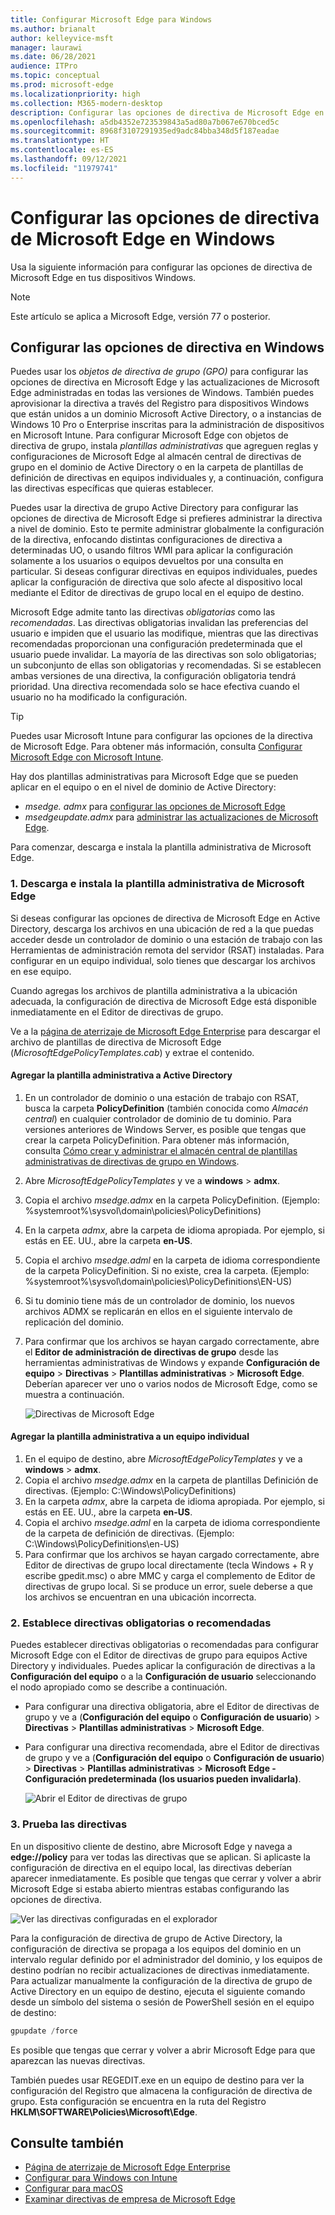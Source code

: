 ```yaml
---
title: Configurar Microsoft Edge para Windows
ms.author: brianalt
author: kelleyvice-msft
manager: laurawi
ms.date: 06/28/2021
audience: ITPro
ms.topic: conceptual
ms.prod: microsoft-edge
ms.localizationpriority: high
ms.collection: M365-modern-desktop
description: Configurar las opciones de directiva de Microsoft Edge en dispositivos Windows
ms.openlocfilehash: a5db4352e723539843a5ad80a7b067e670bced5c
ms.sourcegitcommit: 8968f3107291935ed9adc84bba348d5f187eadae
ms.translationtype: HT
ms.contentlocale: es-ES
ms.lasthandoff: 09/12/2021
ms.locfileid: "11979741"
---
```

# <a name="configure-microsoft-edge-policy-settings-on-windows"></a>Configurar las opciones de directiva de Microsoft Edge en Windows

Usa la siguiente información para configurar las opciones de directiva de Microsoft Edge en tus dispositivos Windows.

> [!NOTE]
> Este artículo se aplica a Microsoft Edge, versión 77 o posterior.

## <a name="configure-policy-settings-on-windows"></a>Configurar las opciones de directiva en Windows

Puedes usar los _objetos de directiva de grupo (GPO)_ para configurar las opciones de directiva en Microsoft Edge y las actualizaciones de Microsoft Edge administradas en todas las versiones de Windows. También puedes aprovisionar la directiva a través del Registro para dispositivos Windows que están unidos a un dominio Microsoft Active Directory, o a instancias de Windows 10 Pro o Enterprise inscritas para la administración de dispositivos en Microsoft Intune. Para configurar Microsoft Edge con objetos de directiva de grupo, instala _plantillas administrativas_ que agreguen reglas y configuraciones de Microsoft Edge al almacén central de directivas de grupo en el dominio de Active Directory o en la carpeta de plantillas de definición de directivas en equipos individuales y, a continuación, configura las directivas específicas que quieras establecer.

Puedes usar la directiva de grupo Active Directory para configurar las opciones de directiva de Microsoft Edge si prefieres administrar la directiva a nivel de dominio. Esto te permite administrar globalmente la configuración de la directiva, enfocando distintas configuraciones de directiva a determinadas UO, o usando filtros WMI para aplicar la configuración solamente a los usuarios o equipos devueltos por una consulta en particular. Si deseas configurar directivas en equipos individuales, puedes aplicar la configuración de directiva que solo afecte al dispositivo local mediante el Editor de directivas de grupo local en el equipo de destino.

Microsoft Edge admite tanto las directivas _obligatorias_ como las _recomendadas_. Las directivas obligatorias invalidan las preferencias del usuario e impiden que el usuario las modifique, mientras que las directivas recomendadas proporcionan una configuración predeterminada que el usuario puede invalidar. La mayoría de las directivas son solo obligatorias; un subconjunto de ellas son obligatorias y recomendadas. Si se establecen ambas versiones de una directiva, la configuración obligatoria tendrá prioridad. Una directiva recomendada solo se hace efectiva cuando el usuario no ha modificado la configuración.

>[!TIP]
> Puedes usar Microsoft Intune para configurar las opciones de la directiva de Microsoft Edge. Para obtener más información, consulta [Configurar Microsoft Edge con Microsoft Intune](configure-edge-with-intune.md).

Hay dos plantillas administrativas para Microsoft Edge que se pueden aplicar en el equipo o en el nivel de dominio de Active Directory:

- *msedge. admx* para [configurar las opciones de Microsoft Edge](microsoft-edge-policies.md)
- *msedgeupdate.admx* para [administrar las actualizaciones de Microsoft Edge](microsoft-edge-update-policies.md).

Para comenzar, descarga e instala la plantilla administrativa de Microsoft Edge.

### <a name="1-download-and-install-the-microsoft-edge-administrative-template"></a>1. Descarga e instala la plantilla administrativa de Microsoft Edge

Si deseas configurar las opciones de directiva de Microsoft Edge en Active Directory, descarga los archivos en una ubicación de red a la que puedas acceder desde un controlador de dominio o una estación de trabajo con las Herramientas de administración remota del servidor (RSAT) instaladas. Para configurar en un equipo individual, solo tienes que descargar los archivos en ese equipo.

Cuando agregas los archivos de plantilla administrativa a la ubicación adecuada, la configuración de directiva de Microsoft Edge está disponible inmediatamente en el Editor de directivas de grupo.

Ve a la [página de aterrizaje de Microsoft Edge Enterprise](https://aka.ms/EdgeEnterprise) para descargar el archivo de plantillas de directiva de Microsoft Edge (*MicrosoftEdgePolicyTemplates.cab*) y extrae el contenido.

#### <a name="add-the-administrative-template-to-active-directory"></a>Agregar la plantilla administrativa a Active Directory

1. En un controlador de dominio o una estación de trabajo con RSAT, busca la carpeta **PolicyDefinition** (también conocida como _Almacén central_) en cualquier controlador de dominio de tu dominio. Para versiones anteriores de Windows Server, es posible que tengas que crear la carpeta PolicyDefinition. Para obtener más información, consulta [Cómo crear y administrar el almacén central de plantillas administrativas de directivas de grupo en Windows](https://support.microsoft.com/help/3087759/how-to-create-and-manage-the-central-store-for-group-policy-administra).
2. Abre *MicrosoftEdgePolicyTemplates* y ve a **windows** > **admx**.
3. Copia el archivo *msedge.admx* en la carpeta PolicyDefinition. (Ejemplo: %systemroot%\sysvol\domain\policies\PolicyDefinitions)
4. En la carpeta *admx*, abre la carpeta de idioma apropiada. Por ejemplo, si estás en EE. UU., abre la carpeta **en-US**.
5. Copia el archivo *msedge.adml* en la carpeta de idioma correspondiente de la carpeta PolicyDefinition. Si no existe, crea la carpeta. (Ejemplo: %systemroot%\sysvol\domain\policies\PolicyDefinitions\EN-US)
6. Si tu dominio tiene más de un controlador de dominio, los nuevos archivos ADMX se replicarán en ellos en el siguiente intervalo de replicación del dominio.
7. Para confirmar que los archivos se hayan cargado correctamente, abre el **Editor de administración de directivas de grupo** desde las herramientas administrativas de Windows y expande **Configuración de equipo** > **Directivas** > **Plantillas administrativas** > **Microsoft Edge**. Deberían aparecer ver uno o varios nodos de Microsoft Edge, como se muestra a continuación.

    ![Directivas de Microsoft Edge](./media/configure-microsoft-edge/edge-gpo-policies.png)

#### <a name="add-the-administrative-template-to-an-individual-computer"></a>Agregar la plantilla administrativa a un equipo individual

1. En el equipo de destino, abre *MicrosoftEdgePolicyTemplates* y ve a **windows** > **admx**.
2. Copia el archivo *msedge.admx* en la carpeta de plantillas Definición de directivas. (Ejemplo: C:\Windows\PolicyDefinitions)
3. En la carpeta *admx*, abre la carpeta de idioma apropiada. Por ejemplo, si estás en EE. UU., abre la carpeta **en-US**.
4. Copia el archivo *msedge.adml* en la carpeta de idioma correspondiente de la carpeta de definición de directivas. (Ejemplo: C:\Windows\PolicyDefinitions\en-US)
5. Para confirmar que los archivos se hayan cargado correctamente, abre Editor de directivas de grupo local directamente (tecla Windows + R y escribe gpedit.msc) o abre MMC y carga el complemento de Editor de directivas de grupo local. Si se produce un error, suele deberse a que los archivos se encuentran en una ubicación incorrecta.

### <a name="2-set-mandatory-or-recommended-policies"></a>2. Establece directivas obligatorias o recomendadas

Puedes establecer directivas obligatorias o recomendadas para configurar Microsoft Edge con el Editor de directivas de grupo para equipos Active Directory y individuales. Puedes aplicar la configuración de directivas a la **Configuración del equipo** o a la **Configuración de usuario** seleccionando el nodo apropiado como se describe a continuación.

- Para configurar una directiva obligatoria, abre el Editor de directivas de grupo y ve a (**Configuración del equipo** o **Configuración de usuario**) > **Directivas** > **Plantillas administrativas** > **Microsoft Edge**.
- Para configurar una directiva recomendada, abre el Editor de directivas de grupo y ve a (**Configuración del equipo** o **Configuración de usuario**) > **Directivas** > **Plantillas administrativas** > **Microsoft Edge - Configuración predeterminada (los usuarios pueden invalidarla)**.

  ![Abrir el Editor de directivas de grupo](./media/configure-microsoft-edge/edge-ad-policy.png)

### <a name="3-test-your-policies"></a>3. Prueba las directivas

En un dispositivo cliente de destino, abre Microsoft Edge y navega a **edge://policy** para ver todas las directivas que se aplican. Si aplicaste la configuración de directiva en el equipo local, las directivas deberían aparecer inmediatamente. Es posible que tengas que cerrar y volver a abrir Microsoft Edge si estaba abierto mientras estabas configurando las opciones de directiva.

![Ver las directivas configuradas en el explorador](./media/configure-microsoft-edge/edge-gpEdit.png)

Para la configuración de directiva de grupo de Active Directory, la configuración de directiva se propaga a los equipos del dominio en un intervalo regular definido por el administrador del dominio, y los equipos de destino podrían no recibir actualizaciones de directivas inmediatamente. Para actualizar manualmente la configuración de la directiva de grupo de Active Directory en un equipo de destino, ejecuta el siguiente comando desde un símbolo del sistema o sesión de PowerShell sesión en el equipo de destino:

``` powershell
gpupdate /force
```

Es posible que tengas que cerrar y volver a abrir Microsoft Edge para que aparezcan las nuevas directivas.

También puedes usar REGEDIT.exe en un equipo de destino para ver la configuración del Registro que almacena la configuración de directiva de grupo. Esta configuración se encuentra en la ruta del Registro **HKLM\SOFTWARE\Policies\Microsoft\Edge**.

## <a name="see-also"></a>Consulte también

- [Página de aterrizaje de Microsoft Edge Enterprise](https://aka.ms/EdgeEnterprise)
- [Configurar para Windows con Intune](configure-edge-with-intune.md)
- [Configurar para macOS](configure-microsoft-edge-on-mac.md)
- [Examinar directivas de empresa de Microsoft Edge](microsoft-edge-policies.md)


